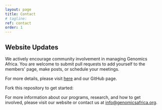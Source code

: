 ```yaml
---
layout: page
title: Contact
# tagline:
ref: contact
order: 1
---
```

## Website Updates
We actively encourage community involvement in managing Genomics Africa. You are welcome to submit pull requests to add yourself to the members' page, make posts, or schedule your meetings.

For more details, please visit [here](/readme) and our GitHub page.

Fork this repository to get started:

For more information about our programs, research, and how to get involved, please visit our website or contact us at [info@genomicsafrica.org](mailto:info@genomicsafrica.org).

